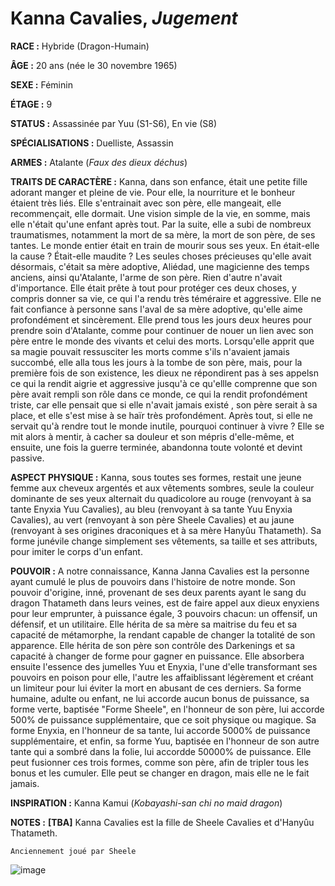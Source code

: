 # Kanna Cavalies, *Jugement*

**RACE :** Hybride (Dragon-Humain)

**ÂGE :** 20 ans (née le 30 novembre 1965)

**SEXE :** Féminin

**ÉTAGE :** 9

**STATUS :** Assassinée par Yuu (S1-S6), En vie (S8)

**SPÉCIALISATIONS :** Duelliste, Assassin

**ARMES :** Atalante (*Faux des dieux déchus*)

**TRAITS DE CARACTÈRE :** Kanna, dans son enfance, était une petite fille adorant manger et pleine de vie. Pour elle, la nourriture et le bonheur étaient très liés. Elle s'entrainait avec son père, elle mangeait, elle recommençait, elle dormait. Une vision simple de la vie, en somme, mais elle n'était qu'une enfant après tout. Par la suite, elle a subi de nombreux traumatismes, notamment la mort de sa mère, la mort de son père, de ses tantes. Le monde entier était en train de mourir sous ses yeux. En était-elle la cause ? Était-elle maudite ? Les seules choses précieuses qu'elle avait désormais, c'était sa mère adoptive, Aliédad, une magicienne des temps anciens, ainsi qu'Atalante, l'arme de son père. Rien d'autre n'avait d'importance. Elle était prête à tout pour protéger ces deux choses, y compris donner sa vie, ce qui l'a rendu très téméraire et aggressive. Elle ne fait confiance à personne sans l'aval de sa mère adoptive, qu'elle aime profondément et sincèrement. Elle prend tous les jours deux heures pour prendre soin d'Atalante, comme pour continuer de nouer un lien avec son père entre le monde des vivants et celui des morts. Lorsqu'elle apprit que sa magie pouvait ressusciter les morts comme s'ils n'avaient jamais succombé, elle alla tous les jours à la tombe de son père, mais, pour la première fois de son existence, les dieux ne répondirent pas à ses appelsn ce qui la rendit aigrie et aggressive jusqu'à ce qu'ellle comprenne que son père avait rempli son rôle dans ce monde, ce qui la rendit profondément triste, car elle pensait que si elle n'avait jamais existé , son père serait à sa place, et elle s'est mise à se haïr très profondément. Après tout, si elle ne servait qu'à rendre tout le monde inutile, pourquoi continuer à vivre ? Elle se mit alors à mentir, à cacher sa douleur et son mépris d'elle-même, et ensuite, une fois la guerre terminée, abandonna toute volonté et devint passive.

**ASPECT PHYSIQUE :** Kanna, sous toutes ses formes, restait une jeune femme aux cheveux argentés et aux vêtements sombres, seule la couleur dominante de ses yeux alternait du quadicolore au rouge (renvoyant à sa tante Enyxia Yuu Cavalies), au bleu (renvoyant à sa tante Yuu Enyxia Cavalies), au vert (renvoyant à son père Sheele Cavalies) et au jaune (renvoyant à ses origines draconiques et à sa mère Hanyûu Thatameth). Sa forme junévile change simplement ses vêtements, sa taille et ses attributs, pour imiter le corps d'un enfant.

**POUVOIR :** A notre connaissance, Kanna Janna Cavalies est la personne ayant cumulé le plus de pouvoirs dans l'histoire de notre monde. Son pouvoir d'origine, inné, provenant de ses deux parents ayant le sang du dragon Thatameth dans leurs veines, est de faire appel aux dieux enyxiens pour leur emprunter, à puissance égale, 3 pouvoirs chacun: un offensif, un défensif, et un utilitaire. Elle hérita de sa mère sa maitrise du feu et sa capacité de métamorphe, la rendant capable de changer la totalité de son apparence. Elle hérita de son père son contrôle des Darkenings et sa capacité à changer de forme pour gagner en puissance. Elle absorbera ensuite l'essence des jumelles Yuu et Enyxia, l'une d'elle transformant ses pouvoirs en poison pour elle, l'autre les affaiblissant légèrement et créant un limiteur pour lui éviter la mort en abusant de ces derniers. Sa forme humaine, adulte ou enfant, ne lui accorde aucun bonus de puissance, sa forme verte, baptisée "Forme Sheele", en l'honneur de son père, lui accorde 500% de puissance supplémentaire, que ce soit physique ou magique. Sa forme Enyxia, en l'honneur de sa tante, lui accorde 5000% de puissance supplémentaire, et enfin, sa forme Yuu, baptisée en l'honneur de son autre tante qui a sombré dans la folie, lui accordde 50000% de puissance. Elle peut fusionner ces trois formes, comme son père, afin de tripler tous les bonus et les cumuler. Elle peut se changer en dragon, mais elle ne le fait jamais.

**INSPIRATION :** Kanna Kamui (*Kobayashi-san chi no maid dragon*)

**NOTES :** **[TBA]** Kanna Cavalies est la fille de Sheele Cavalies et d'Hanyûu Thatameth.

`Anciennement joué par Sheele`

![image](https://data.enyxia.fr/images/characters/kanna.png)
